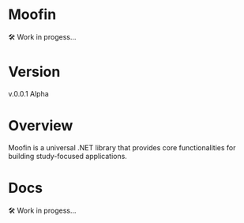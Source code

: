# Moofin 

🛠 Work in progess... 


# Version
v.0.0.1 Alpha


# Overview
Moofin is a universal .NET library that provides core functionalities for building study-focused applications. 


# Docs

🛠 Work in progess... 
